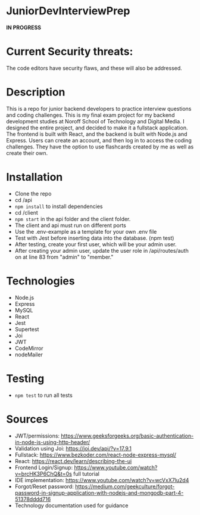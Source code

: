 # JuniorDevInterviewPrep

**IN PROGRESS**
# Current Security threats:
The code editors have security flaws, and these will also be addressed. 

# Description

This is a repo for junior backend developers to practice interview questions and coding challenges.
This is my final exam project for my backend development studies at Noroff School of Technology and Digital Media.
I designed the entire project, and decided to make it a fullstack application.
The frontend is built with React, and the backend is built with Node.js and Express. Users can create an account, and
then log in to access the coding challenges. They have the option to use flashcards created by me as well as create
their own.

# Installation

- Clone the repo
- cd /api
- `npm install` to install dependencies
- cd /client
- `npm start` in the api folder and the client folder.
- The client and api must run on different ports
- Use the .env-example as a template for your own .env file
- Test with Jest before inserting data into the database. (npm test)
- After testing, create your first user, which will be your admin user.
- After creating your admin user, update the user role in /api/routes/auth on at line
83 from "admin" to "member."

# Technologies

- Node.js
- Express
- MySQL
- React
- Jest
- Supertest
- Joi
- JWT
- CodeMirror
- nodeMailer

# Testing

- `npm test` to run all tests

# Sources

- JWT/permissions: https://www.geeksforgeeks.org/basic-authentication-in-node-js-using-http-header/
- Validation using Joi: https://joi.dev/api/?v=17.9.1
- Fullstack: https://www.bezkoder.com/react-node-express-mysql/
- React: https://react.dev/learn/describing-the-ui
- Frontend Login/Signup: https://www.youtube.com/watch?v=brcHK3P6ChQ&t=0s full tutorial
- IDE implementation: https://www.youtube.com/watch?v=wcVxX7lu2d4
- Forgot/Reset password: https://medium.com/geekculture/forgot-password-in-signup-application-with-nodejs-and-mongodb-part-4-51378dddd716
- Technology documentation used for guidance
